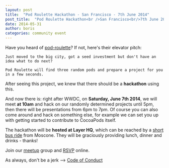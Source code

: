 ```yaml
---
layout: post
title:  "Pod Roulette Hackathon - San Francisco - 7th June 2014"
post_title:  "Pod Roulette Hackathon<br />San Francisco<br/>7th June 2014"
date: 2014-05-31
author: boris
categories: community event
---
```


Have you heard of [pod-roulette][1]? If not, here's their elevator pitch:

    Just moved to the big city, got a seed investment but don't have an idea what to do next?
    
    Pod Roulette will find three random pods and prepare a project for you in a few seconds.

After seeing this project, we knew that there should be a **hackathon** using this.

And now there is: right after WWDC, on **Saturday, June 7th 2014**, we will meet **at 10am** and hack on our randomly determined projects until 5pm, then there will be presentations from 6pm to 7pm. Of course you can also come around and hack on something else, for example we can set you up with getting started to contribute to CocoaPods itself.

The hackathon will be **hosted at Layer HQ**, which can be reached by a [short bus ride][2] from Moscone. They will be graciously providing lunch, dinner and drinks - thanks! 

Join our [meetup](http://www.meetup.com/CocoaPods-SF/) group and <a href="http://www.meetup.com/CocoaPods-SF/events/186336602/" data-event="186336602" class="mu-rsvp-btn">RSVP</a> online.

As always, don't be a jerk --> [Code of Conduct][3]

<script>!function(d,s,id){var js,fjs=d.getElementsByTagName(s)[0];if(!d.getElementById(id)){js=d.createElement(s); js.id=id;js.async=true;js.src="https://secure.meetup.com/script/21021123101537681383/api/mu.btns.js?id=a74a4o9ar6ca0btqqmtk1k5uv2";fjs.parentNode.insertBefore(js,fjs);}}(document,"script","mu-bootjs");</script>

[1]: http://podroulette.com
[2]: https://www.google.com/maps/dir/Moscone+Center/470+Alabama+St,+San+Francisco,+CA+94110/@37.7737857,-122.4268309,14z/data=!3m1!4b1!4m14!4m13!1m5!1m1!1s0x808580877d2fc9ad:0xd182ccc332c28697!2m2!1d-122.401557!2d37.784173!1m5!1m1!1s0x808f7e3074359e0f:0x710aa5eaaf53cd94!2m2!1d-122.412559!2d37.763261!3e3
[3]: http://cocoapods.org/legal
